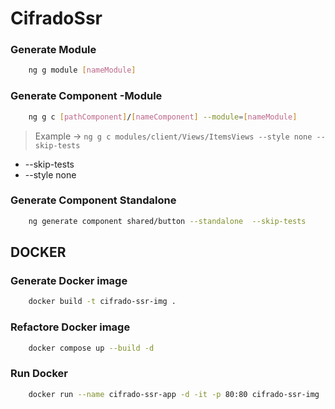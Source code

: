 # CifradoSsr

### Generate Module
```sh
    ng g module [nameModule]
```

### Generate Component -Module
```sh
    ng g c [pathComponent]/[nameComponent] --module=[nameModule]
```
>Example -> `ng g c modules/client/Views/ItemsViews --style none --skip-tests`
* --skip-tests
* --style none

### Generate Component Standalone
```sh
    ng generate component shared/button --standalone  --skip-tests 
```
 
## DOCKER 

### Generate Docker image
```sh
    docker build -t cifrado-ssr-img .
```
### Refactore Docker image
```sh
    docker compose up --build -d
```
### Run Docker 
```sh
    docker run --name cifrado-ssr-app -d -it -p 80:80 cifrado-ssr-img
```

